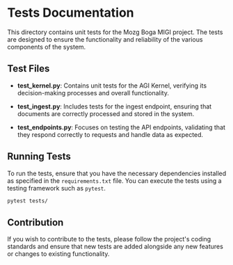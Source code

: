 # Tests Documentation

This directory contains unit tests for the Mozg Boga MIGI project. The tests are designed to ensure the functionality and reliability of the various components of the system.

## Test Files

- **test_kernel.py**: Contains unit tests for the AGI Kernel, verifying its decision-making processes and overall functionality.
  
- **test_ingest.py**: Includes tests for the ingest endpoint, ensuring that documents are correctly processed and stored in the system.
  
- **test_endpoints.py**: Focuses on testing the API endpoints, validating that they respond correctly to requests and handle data as expected.

## Running Tests

To run the tests, ensure that you have the necessary dependencies installed as specified in the `requirements.txt` file. You can execute the tests using a testing framework such as `pytest`. 

```bash
pytest tests/
```

## Contribution

If you wish to contribute to the tests, please follow the project's coding standards and ensure that new tests are added alongside any new features or changes to existing functionality.